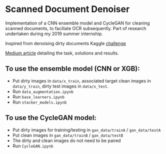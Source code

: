 # Scanned Document Denoiser

Implementation of a CNN ensemble model and CycleGAN for cleaning scanned documents, to faciliate OCR subsequently.
Part of research undertaken during my 2019 summer internship.

Inspired from denoising dirty documents Kaggle [challenge](https://www.kaggle.com/c/denoising-dirty-documents)

[Medium article](https://medium.com/illuin/cleaning-up-dirty-scanned-documents-with-deep-learning-2e8e6de6cfa6) detailing the task, solutions and results. 

## To use the ensemble model (CNN or XGB):
* Put dirty images in `data/x_train`, associated target clean images in `data/y_train`, dirty test images in `data/x_test`.
* Run `data_augmentation.ipynb`
* Run `base_learners.ipynb`
* Run `stacker_models.ipynb`

## To use the CycleGAN model:
* Put dirty images for training/testing in `gan_data/trainA` / `gan_data/testA` 
* Put clean images in  `gan_data/trainB` / `gan_data/testB` 
* The dirty and clean images do not need to be paired
* Run `CycleGAN.ipynb`
